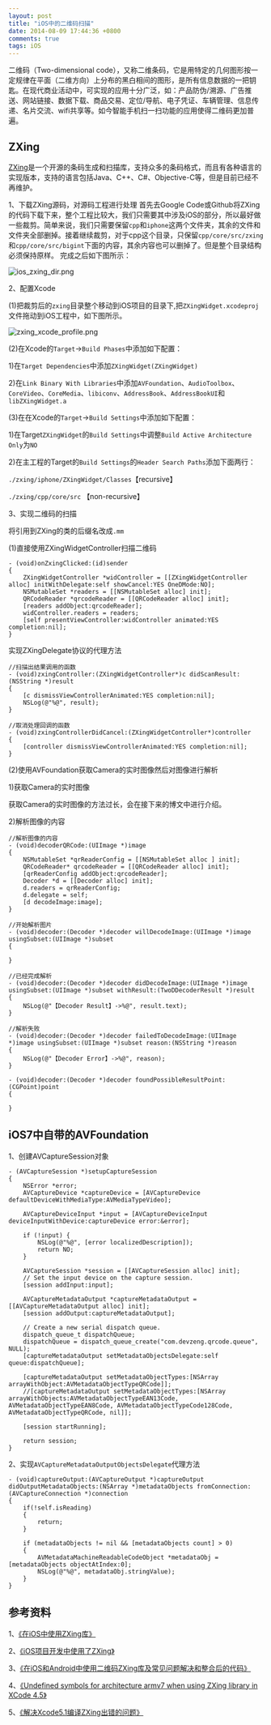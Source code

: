 ```yaml
---
layout: post
title: "iOS中的二维码扫描"
date: 2014-08-09 17:44:36 +0800
comments: true
tags: iOS
---
```


二维码（Two-dimensional code），又称二维条码，它是用特定的几何图形按一定规律在平面（二维方向）上分布的黑白相间的图形，是所有信息数据的一把钥匙。在现代商业活动中，可实现的应用十分广泛，如：产品防伪/溯源、广告推送、网站链接、数据下载、商品交易、定位/导航、电子凭证、车辆管理、信息传递、名片交流、wifi共享等。如今智能手机扫一扫功能的应用使得二维码更加普遍。

## ZXing
   [ZXing](https://github.com/zxing/zxing)是一个开源的条码生成和扫描库，支持众多的条码格式，而且有各种语言的实现版本，支持的语言包括Java、C++、C#、Objective-C等，但是目前已经不再维护。
  
1、下载ZXing源码，对源码工程进行处理
   首先去Google Code或Github将ZXing的代码下载下来，整个工程比较大，我们只需要其中涉及iOS的部分，所以最好做一些裁剪。简单来说，我们只需要保留`cpp`和`iphone`这两个文件夹，其余的文件和文件夹全部删掉。接着继续裁剪，对于cpp这个目录，只保留`cpp/core/src/zxing`和`cpp/core/src/bigint`下面的内容，其余内容也可以删掉了。但是整个目录结构必须保持原样。 完成之后如下图所示：
    
![ios_zxing_dir.png](/images/ios_qrcode/ios_zxing_dir.png)

2、配置Xcode
  
  (1)把裁剪后的`zxing`目录整个移动到iOS项目的目录下,把`ZXingWidget.xcodeproj`文件拖动到iOS工程中，如下图所示。
  
  ![zxing_xcode_profile.png](http://blog.devzeng.com/images/ios_qrcode/zxing_xcode_profile.png)
  
  (2)在Xcode的`Target`->`Build Phases`中添加如下配置：
  
   1)在`Target Dependencies`中添加`ZXingWidget(ZXingWidget)`
  
   2)在`Link Binary With Libraries`中添加`AVFoundation`、`AudioToolbox`、`CoreVideo`、`CoreMedia`、`libiconv`、`AddressBook`、`AddressBookUI`和`libZXingWidget.a`
  
  (3)在在Xcode的`Target`->`Build Settings`中添加如下配置：
  
   1)在Target`ZXingWidget`的`Build Settings`中调整`Build Active Architecture Only`为`NO`
   
   2)在主工程的Target的`Build Settings`的`Header Search Paths`添加下面两行：
   
   `./zxing/iphone/ZXingWidget/Classes`【recursive】
   
   `./zxing/cpp/core/src` 【non-recursive】

3、实现二维码的扫描

  将引用到ZXing的类的后缀名改成`.mm`

(1)直接使用ZXingWidgetController扫描二维码

```
- (void)onZxingClicked:(id)sender
{
    ZXingWidgetController *widController = [[ZXingWidgetController alloc] initWithDelegate:self showCancel:YES OneDMode:NO];
    NSMutableSet *readers = [[NSMutableSet alloc] init];
    QRCodeReader *qrcodeReader = [[QRCodeReader alloc] init];
    [readers addObject:qrcodeReader];
    widController.readers = readers;
    [self presentViewController:widController animated:YES completion:nil];
}
```

实现ZXingDelegate协议的代理方法

```
//扫描出结果调用的函数
- (void)zxingController:(ZXingWidgetController*)c didScanResult:(NSString *)result
{
    [c dismissViewControllerAnimated:YES completion:nil];
    NSLog(@"%@", result);
}

//取消处理回调的函数
- (void)zxingControllerDidCancel:(ZXingWidgetController*)controller
{
    [controller dismissViewControllerAnimated:YES completion:nil];
}
```

(2)使用AVFoundation获取Camera的实时图像然后对图像进行解析

1)获取Camera的实时图像

 获取Camera的实时图像的方法过长，会在接下来的博文中进行介绍。

2)解析图像的内容

```
//解析图像的内容
- (void)decoderQRCode:(UIImage *)image
{
    NSMutableSet *qrReaderConfig = [[NSMutableSet alloc ] init];
    QRCodeReader* qrcodeReader = [[QRCodeReader alloc] init];
    [qrReaderConfig addObject:qrcodeReader];
    Decoder *d = [[Decoder alloc] init];
    d.readers = qrReaderConfig;
    d.delegate = self;
    [d decodeImage:image];
}
```

```
//开始解析图片
- (void)decoder:(Decoder *)decoder willDecodeImage:(UIImage *)image usingSubset:(UIImage *)subset
{
    
}

//已经完成解析
- (void)decoder:(Decoder *)decoder didDecodeImage:(UIImage *)image usingSubset:(UIImage *)subset withResult:(TwoDDecoderResult *)result
{
    NSLog(@"【Decoder Result】->%@", result.text);
}

//解析失败
- (void)decoder:(Decoder *)decoder failedToDecodeImage:(UIImage *)image usingSubset:(UIImage *)subset reason:(NSString *)reason
{
    NSLog(@"【Decoder Error】->%@", reason);
}

- (void)decoder:(Decoder *)decoder foundPossibleResultPoint:(CGPoint)point
{
    
}
```

## iOS7中自带的AVFoundation

1、创建AVCaptureSession对象

```
- (AVCaptureSession *)setupCaptureSession
{
    NSError *error;
    AVCaptureDevice *captureDevice = [AVCaptureDevice defaultDeviceWithMediaType:AVMediaTypeVideo];
    
    AVCaptureDeviceInput *input = [AVCaptureDeviceInput deviceInputWithDevice:captureDevice error:&error];
    
    if (!input) {
        NSLog(@"%@", [error localizedDescription]);
        return NO;
    }
    
    AVCaptureSession *session = [[AVCaptureSession alloc] init];
    // Set the input device on the capture session.
    [session addInput:input];
    
    AVCaptureMetadataOutput *captureMetadataOutput = [[AVCaptureMetadataOutput alloc] init];
    [session addOutput:captureMetadataOutput];
    
    // Create a new serial dispatch queue.
    dispatch_queue_t dispatchQueue;
    dispatchQueue = dispatch_queue_create("com.devzeng.qrcode.queue", NULL);
    [captureMetadataOutput setMetadataObjectsDelegate:self queue:dispatchQueue];
    
    [captureMetadataOutput setMetadataObjectTypes:[NSArray arrayWithObject:AVMetadataObjectTypeQRCode]];
    //[captureMetadataOutput setMetadataObjectTypes:[NSArray arrayWithObjects:AVMetadataObjectTypeEAN13Code, AVMetadataObjectTypeEAN8Code, AVMetadataObjectTypeCode128Code, AVMetadataObjectTypeQRCode, nil]];
    
    [session startRunning];
    
    return session;
}
```

2、实现`AVCaptureMetadataOutputObjectsDelegate`代理方法

```
- (void)captureOutput:(AVCaptureOutput *)captureOutput didOutputMetadataObjects:(NSArray *)metadataObjects fromConnection:(AVCaptureConnection *)connection
{
    if(!self.isReading)
    {
        return;
    }
    
    if (metadataObjects != nil && [metadataObjects count] > 0)
    {
        AVMetadataMachineReadableCodeObject *metadataObj = [metadataObjects objectAtIndex:0];
        NSLog(@"%@", metadataObj.stringValue);
    }
}
```

## 参考资料

1、[《在iOS中使用ZXing库》](http://www.devtang.com/blog/2012/12/23/use-zxing-library/)

2、[《iOS项目开发中使用了ZXing》](http://chenweihuacwh.iteye.com/blog/1918325)

3、[《在iOS和Android中使用二维码ZXing库及常见问题解决和整合后的代码》](http://thierry-xing.iteye.com/blog/1815295)

4、[《Undefined symbols for architecture armv7 when using ZXing library in XCode 4.5》](http://stackoverflow.com/questions/12968369/undefined-symbols-for-architecture-armv7-when-using-zxing-library-in-xcode-4-5)

5、[《解决Xcode5.1编译ZXing出错的问题》](http://blog.csdn.net/sing_sing/article/details/21512941)
